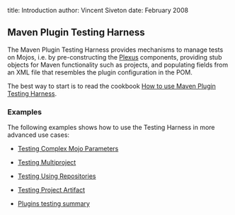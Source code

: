 title: Introduction
author: Vincent Siveton
date: February 2008

<!--  Licensed to the Apache Software Foundation (ASF) under one -->
<!--  or more contributor license agreements.  See the NOTICE file -->
<!--  distributed with this work for additional information -->
<!--  regarding copyright ownership.  The ASF licenses this file -->
<!--  to you under the Apache License, Version 2.0 (the -->
<!--  "License"); you may not use this file except in compliance -->
<!--  with the License.  You may obtain a copy of the License at -->
<!--  -->
<!--    http://www.apache.org/licenses/LICENSE-2.0 -->
<!--  -->
<!--  Unless required by applicable law or agreed to in writing, -->
<!--  software distributed under the License is distributed on an -->
<!--  "AS IS" BASIS, WITHOUT WARRANTIES OR CONDITIONS OF ANY -->
<!--  KIND, either express or implied.  See the License for the -->
<!--  specific language governing permissions and limitations -->
<!--  under the License. -->
## Maven Plugin Testing Harness


 The Maven Plugin Testing Harness provides mechanisms to manage tests on Mojos, i.e. by pre-constructing the [Plexus](http://plexus.codehaus.org) components, providing stub objects for Maven functionality such as projects, and populating fields from an XML file that resembles the plugin configuration in the POM.


 The best way to start is to read the cookbook [How to use Maven Plugin Testing Harness](./getting-started/index.html).


### Examples


 The following examples shows how to use the Testing Harness in more advanced use cases:


 - [Testing Complex Mojo Parameters](./examples/complex-mojo-parameters.html)

 - [Testing Multiproject](./examples/multiproject.html)

 - [Testing Using Repositories](./examples/repositories.html)

 - [Testing Project Artifact](./examples/artifact.html)

 - [Plugins testing summary](https://maven.apache.org/plugin-developers/plugin-testing.html) 


